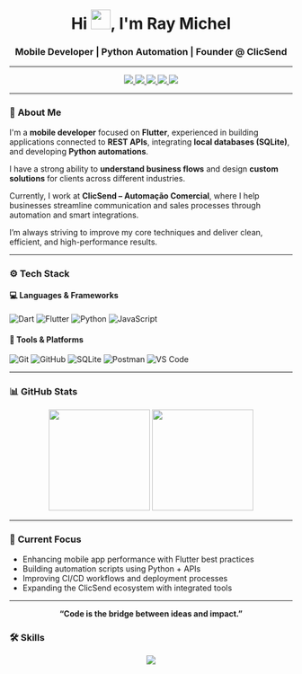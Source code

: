<h1 align="center">Hi <img width="35" src="https://raw.githubusercontent.com/kaueMarques/kaueMarques/master/hi.gif">, I'm Ray Michel</h1>

<h3 align="center">Mobile Developer | Python Automation | Founder @ ClicSend</h3>

---

<div align="center">
  <a href="https://raymsilva.github.io/portfolio/" target="_blank">
    <img src="https://img.shields.io/badge/Portfolio-661A1A?style=for-the-badge&logo=About.me&logoColor=F8F4F2">
  </a>
  <a href="https://github.com/rayMSilva" target="_blank">
    <img src="https://img.shields.io/badge/GitHub-661A1A?style=for-the-badge&logo=github&logoColor=F8F4F2">
  </a>
  <a href="https://www.instagram.com/dev_raym/" target="_blank">
    <img src="https://img.shields.io/badge/Instagram-661A1A?style=for-the-badge&logo=instagram&logoColor=F8F4F2">
  </a>
  <a href="mailto:raymichelknapp@gmail.com?subject=Hi%20Ray">
    <img src="https://img.shields.io/badge/Gmail-661A1A?style=for-the-badge&logo=gmail&logoColor=F8F4F2">
  </a>
  <a href="https://www.linkedin.com/in/raymichel/" target="_blank">
    <img src="https://img.shields.io/badge/LinkedIn-661A1A?style=for-the-badge&logo=linkedin&logoColor=F8F4F2">
  </a>
</div>

---

### 🧠 **About Me**

I'm a **mobile developer** focused on **Flutter**, experienced in building applications connected to **REST APIs**, integrating **local databases (SQLite)**, and developing **Python automations**.

I have a strong ability to **understand business flows** and design **custom solutions** for clients across different industries.

Currently, I work at **ClicSend – Automação Comercial**, where I help businesses streamline communication and sales processes through automation and smart integrations.

I’m always striving to improve my core techniques and deliver clean, efficient, and high-performance results.

---

### ⚙️ **Tech Stack**

#### 💻 Languages & Frameworks
![Dart](https://img.shields.io/badge/Dart-661A1A?style=for-the-badge&logo=dart&logoColor=F8F4F2)
![Flutter](https://img.shields.io/badge/Flutter-661A1A?style=for-the-badge&logo=flutter&logoColor=F8F4F2)
![Python](https://img.shields.io/badge/Python-661A1A?style=for-the-badge&logo=python&logoColor=F8F4F2)
![JavaScript](https://img.shields.io/badge/JavaScript-661A1A?style=for-the-badge&logo=javascript&logoColor=F8F4F2)

#### 🧰 Tools & Platforms
![Git](https://img.shields.io/badge/Git-661A1A?style=for-the-badge&logo=git&logoColor=F8F4F2)
![GitHub](https://img.shields.io/badge/GitHub-661A1A?style=for-the-badge&logo=github&logoColor=F8F4F2)
![SQLite](https://img.shields.io/badge/SQLite-661A1A?style=for-the-badge&logo=sqlite&logoColor=F8F4F2)
![Postman](https://img.shields.io/badge/Postman-661A1A?style=for-the-badge&logo=postman&logoColor=F8F4F2)
![VS Code](https://img.shields.io/badge/VS%20Code-661A1A?style=for-the-badge&logo=visualstudiocode&logoColor=F8F4F2)

---

### 📊 **GitHub Stats**

<div align="center">
  <img height="180em" src="https://github-readme-stats.vercel.app/api?username=rayMSilva&show_icons=true&theme=transparent&title_color=661A1A&icon_color=661A1A&text_color=5A5A5A" />
  <img height="180em" src="https://github-readme-stats.vercel.app/api/top-langs/?username=rayMSilva&layout=compact&title_color=661A1A&text_color=5A5A5A" />
</div>

---

### 🚀 **Current Focus**
- Enhancing mobile app performance with Flutter best practices  
- Building automation scripts using Python + APIs  
- Improving CI/CD workflows and deployment processes  
- Expanding the ClicSend ecosystem with integrated tools

---

<p align="center">
  <b>“Code is the bridge between ideas and impact.”</b>
</p>

### :hammer_and_wrench: **Skills**

<p align="center">
  <a href="https://skillicons.dev">
    <img src="https://skillicons.dev/icons?i=java,spring,git,androidstudio,cs,dart,flutter,py&theme=dark" />
  </a>
</p>
